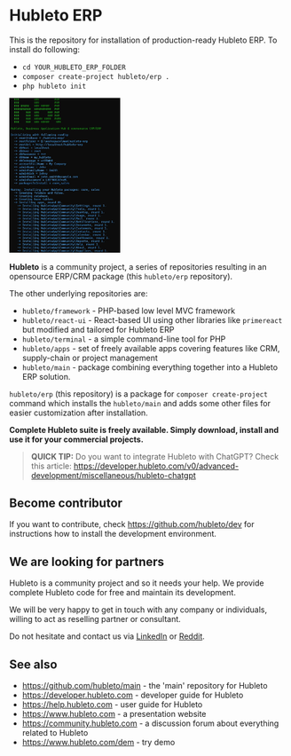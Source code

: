 # Hubleto ERP

This is the repository for installation of production-ready Hubleto ERP. To install do following:

  * `cd YOUR_HUBLETO_ERP_FOLDER`
  * `composer create-project hubleto/erp .`
  * `php hubleto init`

<img src="docs/images/01.jpg" width="200px"></img>

**Hubleto** is a community project, a series of repositories resulting in an opensource ERP/CRM package (this `hubleto/erp` repository).

The other underlying repositories are:

  * `hubleto/framework` - PHP-based low level MVC framework
  * `hubleto/react-ui` - React-based UI using other libraries like `primereact` but modified and tailored for Hubleto ERP
  * `hubleto/terminal` - a simple command-line tool for PHP
  * `hubleto/apps` - set of freely available apps covering features like CRM, supply-chain or project management
  * `hubleto/main` - package combining everything together into a Hubleto ERP solution.

`hubleto/erp` (this repository) is a package for `composer create-project` command which installs the `hubleto/main` and adds some other files for easier customization after installation.

**Complete Hubleto suite is freely available. Simply download, install and use it for your commercial projects.**

> **QUICK TIP:** Do you want to integrate Hubleto with ChatGPT? Check this article: https://developer.hubleto.com/v0/advanced-development/miscellaneous/hubleto-chatgpt

## Become contributor

If you want to contribute, check https://github.com/hubleto/dev for instructions how to install the development environment.

## We are looking for partners

Hubleto is a community project and so it needs your help. We provide complete Hubleto code for free and maintain its development.

We will be very happy to get in touch with any company or individuals, willing to act as reselling partner or consultant.

Do not hesitate and contact us via [LinkedIn](https://www.linkedin.com/company/106117849/admin/dashboard/) or [Reddit](https://www.reddit.com/r/hubleto/).

## See also

  * https://github.com/hubleto/main - the 'main' repository for Hubleto
  * https://developer.hubleto.com - developer guide for Hubleto
  * https://help.hubleto.com - user guide for Hubleto
  * https://www.hubleto.com - a presentation website
  * https://community.hubleto.com - a discussion forum about everything related to Hubleto
  * https://www.hubleto.com/dem - try demo